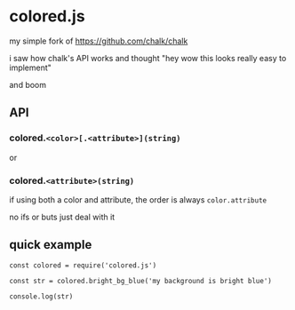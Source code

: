 # colored.js
my simple fork of https://github.com/chalk/chalk

i saw how chalk's API works and thought "hey wow this looks really easy to implement"

and boom

## API

### colored.`<color>[.<attribute>](string)`

or

### colored.`<attribute>(string)`

if using both a color and attribute, the order is always `color.attribute`

no ifs or buts just deal with it

## quick example

```
const colored = require('colored.js')

const str = colored.bright_bg_blue('my background is bright blue')

console.log(str)
```
